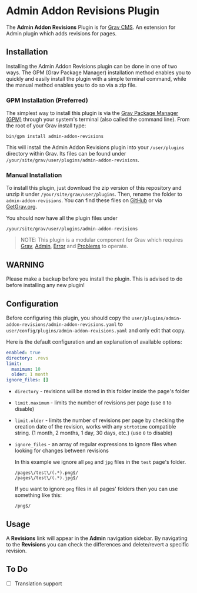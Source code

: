 # Admin Addon Revisions Plugin

The **Admin Addon Revisions** Plugin is for [Grav CMS](http://github.com/getgrav/grav). An extension for Admin plugin which adds revisions for pages.

## Installation

Installing the Admin Addon Revisions plugin can be done in one of two ways. The GPM (Grav Package Manager) installation method enables you to quickly and easily install the plugin with a simple terminal command, while the manual method enables you to do so via a zip file.

### GPM Installation (Preferred)

The simplest way to install this plugin is via the [Grav Package Manager (GPM)](http://learn.getgrav.org/advanced/grav-gpm) through your system's terminal (also called the command line). From the root of your Grav install type:

    bin/gpm install admin-addon-revisions

This will install the Admin Addon Revisions plugin into your `/user/plugins` directory within Grav. Its files can be found under `/your/site/grav/user/plugins/admin-addon-revisions`.

### Manual Installation

To install this plugin, just download the zip version of this repository and unzip it under `/your/site/grav/user/plugins`. Then, rename the folder to `admin-addon-revisions`. You can find these files on [GitHub](https://github.com/todo/grav-plugin-admin-addon-revisions) or via [GetGrav.org](http://getgrav.org/downloads/plugins#extras).

You should now have all the plugin files under

    /your/site/grav/user/plugins/admin-addon-revisions

> NOTE: This plugin is a modular component for Grav which requires [Grav](http://github.com/getgrav/grav), [Admin](https://github.com/getgrav/grav-plugin-admin), [Error](https://github.com/getgrav/grav-plugin-error) and [Problems](https://github.com/getgrav/grav-plugin-problems) to operate.

## WARNING

Please make a backup before you install the plugin. This is advised to do before installing any new plugin!

## Configuration

Before configuring this plugin, you should copy the `user/plugins/admin-addon-revisions/admin-addon-revisions.yaml` to `user/config/plugins/admin-addon-revisions.yaml` and only edit that copy.

Here is the default configuration and an explanation of available options:

```yaml
enabled: true
directory: .revs
limit:
  maximum: 10
  older: 1 month
ignore_files: []
```

- `directory` - revisions will be stored in this folder inside the page's folder

- `limit.maximum` - limits the number of revisions per page (use `0` to disable)

- `limit.older` - limits the number of revisions per page by checking the creation date of the revision, works with any `strtotime` compatible string. (1 month, 2 months, 1 day, 30 days, etc.) (use `0` to disable)

- `ignore_files` - an array of regular expressions to ignore files when looking for changes between revisions

  In this example we ignore all `png` and `jpg` files in the `test` page's folder.

  ```
  /pages\/test\/(.*).png$/
  /pages\/test\/(.*).jpg$/
  ```

  If you want to ignore `png` files in all pages' folders then you can use something like this:

  ```
  /png$/
  ```

## Usage

A **Revisions** link will appear in the **Admin** navigation sidebar. By navigating to the **Revisions** you can check the differences and delete/revert a specific revision.

## To Do

- [ ] Translation support
